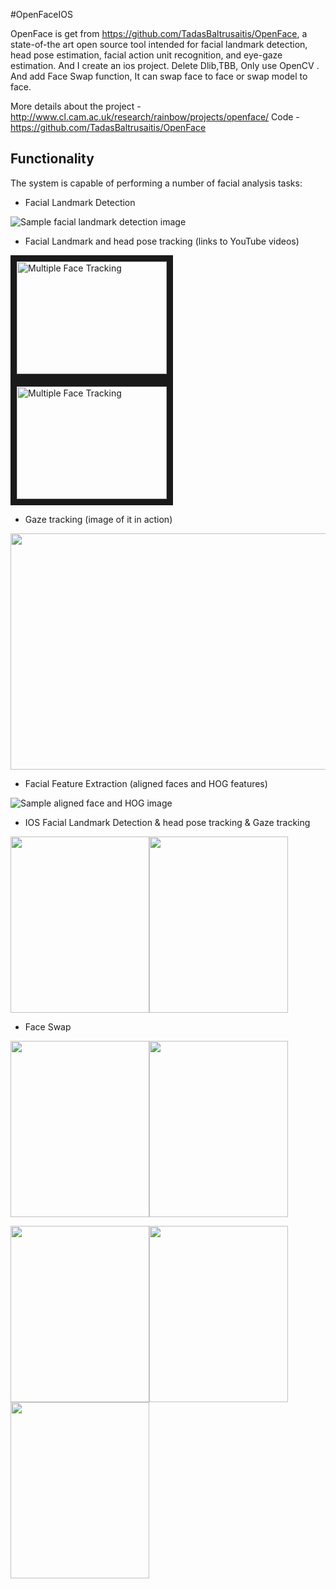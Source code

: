 #OpenFaceIOS

OpenFace is get from https://github.com/TadasBaltrusaitis/OpenFace, a state-of-the art open source tool intended for facial landmark detection, head pose estimation, facial action unit recognition, and eye-gaze estimation. And I create an ios project. Delete Dlib,TBB, Only use OpenCV . And add Face Swap function, It can swap face to face or swap model to face. 

More details about the project - http://www.cl.cam.ac.uk/research/rainbow/projects/openface/
Code - https://github.com/TadasBaltrusaitis/OpenFace

## Functionality

The system is capable of performing a number of facial analysis tasks:

- Facial Landmark Detection

![Sample facial landmark detection image](https://github.com/FaceAR/OpenFaceIOS/blob/master/imgs/multi_face_img.png)

- Facial Landmark and head pose tracking (links to YouTube videos)

<a href="https://www.youtube.com/watch?v=V7rV0uy7heQ" target="_blank"><img src="http://img.youtube.com/vi/V7rV0uy7heQ/0.jpg" alt="Multiple Face Tracking" width="240" height="180" border="10" /></a>
<a href="https://www.youtube.com/watch?v=vYOa8Pif5lY" target="_blank"><img src="http://img.youtube.com/vi/vYOa8Pif5lY/0.jpg" alt="Multiple Face Tracking" width="240" height="180" border="10" /></a>

- Gaze tracking (image of it in action)

<img src="https://github.com/FaceAR/OpenFaceIOS/blob/master/imgs/gaze_ex.png" height="378" width="567" >

- Facial Feature Extraction (aligned faces and HOG features)

![Sample aligned face and HOG image](https://github.com/FaceAR/OpenFaceIOS/blob/master/imgs/appearance.png)

- IOS Facial Landmark Detection & head pose tracking & Gaze tracking

<img src="https://github.com/FaceAR/OpenFaceIOS/blob/master/imgs/KeeganRen1.png" height="282" width="222" ><img src="https://github.com/FaceAR/OpenFaceIOS/blob/master/imgs/KeeganRen2.png" height="282" width="222" >

- Face Swap

<img src="https://github.com/FaceAR/OpenFaceIOS/blob/master/imgs/KeeganRen3.png" height="282" width="222" ><img src="https://github.com/FaceAR/OpenFaceIOS/blob/master/imgs/KeeganRen4.png" height="282" width="222" >


<img src="https://github.com/FaceAR/OpenFaceIOS/blob/master/imgs/KeeganRen5.png" height="282" width="222" ><img src="https://github.com/FaceAR/OpenFaceIOS/blob/master/imgs/KeeganRen6.png" height="282" width="222" ><img src="https://github.com/FaceAR/OpenFaceIOS/blob/master/imgs/KeeganRen7.png" height="282" width="222" >
